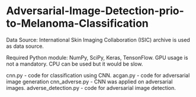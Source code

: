 # Adversarial-Image-Detection-prio-to-Melanoma-Classification

Data Source: International Skin Imaging Collaboration (ISIC) archive is used as data source. 

Required Python module: NumPy, SciPy, Keras, TensonFlow. GPU usage is not a mandatory. CPU can be used but it would be slow. 

cnn.py - code for classification using CNN.
acgan.py - code for adversarial image	generation 
cnn_adverse.py - CNN was applied on adversarial images.
adverse_detection.py - code for adversarial image detection.
